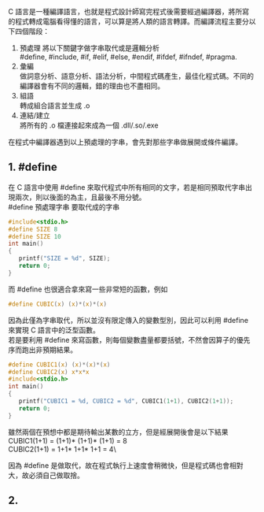 C 語言是一種編譯語言，也就是程式設計師寫完程式後需要經過編譯器，將所寫的程式轉成電腦看得懂的語言，可以算是將人類的語言轉譯。而編譯流程主要分以下四個階段：
1. 預處理
   將以下關鍵字做字串取代或是邏輯分析\
   #define, #include, #if, #elif, #else, #endif, #ifdef, #ifndef, #pragma. 
2. 彙編\
   做詞意分析、語意分析、語法分析，中間程式碼產生，最佳化程式碼。不同的編譯器會有不同的邏輯，錯的理由也不盡相同。
3. 組語\
   轉成組合語言並生成 .o
4. 連結/建立\
   將所有的 .o 檔連接起來成為一個 .dll/.so/.exe
   
在程式中編譯器遇到以上預處理的字串，會先對那些字串做展開或條件編譯。

## 1. #define
在 C 語言中使用 #define 來取代程式中所有相同的文字，若是相同預取代字串出現兩次，則以後面的為主，且最後不用分號。\
#define 預處理字串 要取代成的字串
```C
#include<stdio.h>
#define SIZE 8
#define SIZE 10
int main()
{
   printf("SIZE = %d", SIZE); 
   return 0;
}
```
而 #define 也很適合拿來寫一些非常短的函數，例如
```C
#define CUBIC(x) (x)*(x)*(x) 
```
因為此僅為字串取代，所以並沒有限定傳入的變數型別，因此可以利用 #define 來實現 C 語言中的泛型函數。\
若是要利用 #define 來寫函數，則每個變數盡量都要括號，不然會因算子的優先序而跑出非預期結果。
```C
#define CUBIC1(x) (x)*(x)*(x) 
#define CUBIC2(x) x*x*x
#include<stdio.h>
int main()
{
   printf("CUBIC1 = %d, CUBIC2 = %d", CUBIC1(1+1), CUBIC2(1+1)); 
   return 0;
}
```
雖然兩個在預想中都是期待輸出某數的立方，但是經展開後會是以下結果\
CUBIC1(1+1) = (1+1)* (1+1)* (1+1) = 8\
CUBIC2(1+1) = 1+1* 1+1* 1+1 = 4\

因為 #define 是做取代，故在程式執行上速度會稍微快，但是程式碼也會相對大，故必須自己做取捨。

## 2. #
